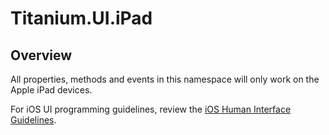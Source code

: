 # Titanium.UI.iPad

<TypeHeader/>

## Overview

All properties, methods and events in this namespace will only work on the Apple iPad devices.

For iOS UI programming guidelines, review the
[iOS Human Interface Guidelines](https://developer.apple.com/ios/human-interface-guidelines/overview/themes/).

<ApiDocs/>
